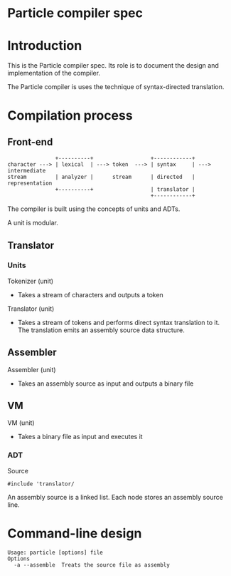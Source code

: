 # Particle compiler spec

# Introduction

This is the Particle compiler spec. Its role is to document the design and implementation of the compiler.

The Particle compiler is uses the technique of syntax-directed translation.

# Compilation process

## Front-end

```
               +----------+                  +------------+
character ---> | lexical  | ---> token  ---> | syntax     | ---> intermediate
stream         | analyzer |      stream      | directed   |      representation
               +----------+                  | translator |
                                             +------------+
```

The compiler is built using the concepts of units and ADTs.

A unit is modular.

## Translator

### Units

Tokenizer (unit)
- Takes a stream of characters and outputs a token

Translator (unit)
- Takes a stream of tokens and performs direct syntax translation to it. The translation emits an assembly source data structure.

## Assembler

Assembler (unit)
- Takes an assembly source as input and outputs a binary file

## VM

VM (unit)
- Takes a binary file as input and executes it

### ADT

Source

```
#include 'translator/
```

An assembly source is a linked list. Each node stores an assembly source line.

# Command-line design

```
Usage: particle [options] file
Options
  -a --assemble  Treats the source file as assembly

```
